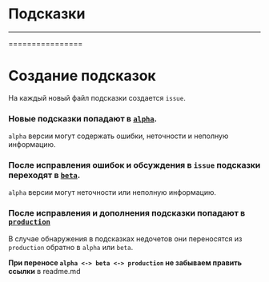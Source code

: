 # Подсказки 
----------------

================

# Создание подсказок

На каждый новый файл подсказки создается `issue`.

### Новые подсказки попадают в [`alpha`](alpha). 
 
 `alpha` версии могут содержать ошибки, неточности и неполную информацию.

### После исправления ошибок и обсуждения в `issue` подсказки переходят в [`beta`](beta). 

 `alpha` версии могут неточности или неполную информацию.
 
### После исправления и дополнения подсказки попадают в [`production`](.)

В случае обнаружения в подсказках недочетов они переносятся из `production` обратно в `alpha` или `beta`.

**При переносе `alpha <-> beta <-> production` не забываем править ссылки** в readme.md
